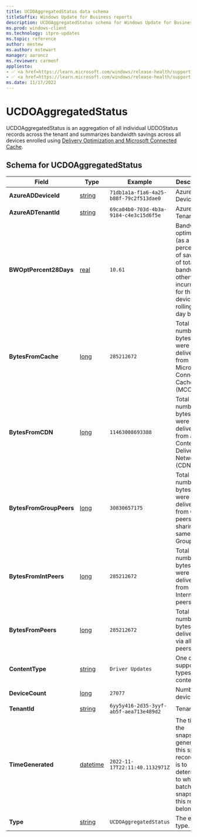 ```yaml
---
title: UCDOAggregatedStatus data schema
titleSuffix: Windows Update for Business reports
description: UCDOAggregatedStatus schema for Windows Update for Business reports. UCDOAggregatedStatus is an aggregation of all UDDOStatus records across the tenant.
ms.prod: windows-client
ms.technology: itpro-updates
ms.topic: reference
author: mestew
ms.author: mstewart
manager: aaroncz
ms.reviewer: carmenf
appliesto: 
- ✅ <a href=https://learn.microsoft.com/windows/release-health/supported-versions-windows-client target=_blank>Windows 11</a>
- ✅ <a href=https://learn.microsoft.com/windows/release-health/supported-versions-windows-client target=_blank>Windows 10</a>	
ms.date: 11/17/2022
---
```


# UCDOAggregatedStatus
<!--37063317, 30141258, 37063041-->

UCDOAggregatedStatus is an aggregation of all individual UDDOStatus records across the tenant and summarizes bandwidth savings across all devices enrolled using [Delivery Optimization and Microsoft Connected Cache](/windows/deployment/do).

## Schema for UCDOAggregatedStatus

|Field |Type |Example |Description |
|---|---|---|---|
| **AzureADDeviceId** |  [string](/azure/kusto/query/scalar-data-types/string) | `71db1a1a-f1a6-4a25-b88f-79c2f513dae0` | Azure AD Device ID |
| **AzureADTenantId** |  [string](/azure/kusto/query/scalar-data-types/string) | `69ca04b0-703d-4b3a-9184-c4e3c15d6f5e` | Azure AD Tenant ID |
| **BWOptPercent28Days** |  [real](/azure/kusto/query/scalar-data-types/real) | `10.61` | Bandwidth optimization (as a percentage of savings of total bandwidth otherwise incurred) for this device. A rolling 28-day basis.|
| **BytesFromCache** |  [long](/azure/kusto/query/scalar-data-types/long) | `285212672` | Total number of bytes that were delivered from Microsoft Connected Cache (MCC). |
| **BytesFromCDN** |  [long](/azure/kusto/query/scalar-data-types/long) | `11463008693388` | Total number of bytes that were delivered from a Content Delivery Network (CDN). |
| **BytesFromGroupPeers** |  [long](/azure/kusto/query/scalar-data-types/long) | `30830657175` | Total number of bytes that were delivered from Group peers, sharing the same GroupId. |
| **BytesFromIntPeers** |  [long](/azure/kusto/query/scalar-data-types/long) | `285212672` | Total number of bytes that were delivered from Internet peers. |
| **BytesFromPeers** |  [long](/azure/kusto/query/scalar-data-types/long) | `285212672` | Total number of bytes delivered via all peers. |
| **ContentType** |  [string](/azure/kusto/query/scalar-data-types/string) | `Driver Updates` | One of the supported types of content. |
| **DeviceCount** |  [long](/azure/kusto/query/scalar-data-types/long) | `27077` | Number of devices. |
| **TenantId** |  [string](/azure/kusto/query/scalar-data-types/string) | `6yy5y416-2d35-3yyf-ab5f-aea713e489d2` | Tenant ID |
| **TimeGenerated** |  [datetime](/azure/kusto/query/scalar-data-types/datetime) | `2022-11-17T22:11:40.1132971Z` | The time the snapshot generated this specific record. This is to determine to which batch snapshot this record belongs. |
| **Type** |  [string](/azure/kusto/query/scalar-data-types/string) | `UCDOAggregatedStatus` | The entity type. |
